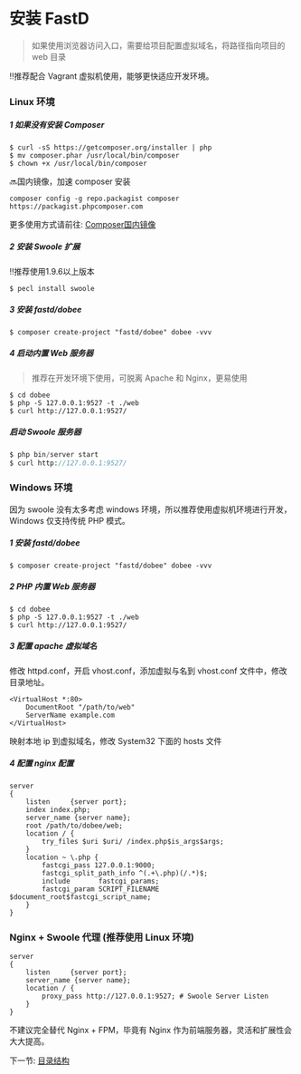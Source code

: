 # 安装 FastD 

> 如果使用浏览器访问入口，需要给项目配置虚拟域名，将路径指向项目的 web 目录

:bangbang:推荐配合 Vagrant 虚拟机使用，能够更快适应开发环境。

### Linux 环境

##### 1 如果没有安装 Composer 

```
$ curl -sS https://getcomposer.org/installer | php
$ mv composer.phar /usr/local/bin/composer
$ chown +x /usr/local/bin/composer
```

:soon:国内镜像，加速 composer 安装

```
composer config -g repo.packagist composer https://packagist.phpcomposer.com
```

更多使用方式请前往: [Composer国内镜像](https://pkg.phpcomposer.com/)

##### 2 安装 Swoole 扩展

:bangbang:推荐使用1.9.6以上版本

```
$ pecl install swoole
```

##### 3 安装 fastd/dobee

```
$ composer create-project "fastd/dobee" dobee -vvv 
```


##### 4 启动内置 Web 服务器

> 推荐在开发环境下使用，可脱离 Apache 和 Nginx，更易使用

```shell
$ cd dobee
$ php -S 127.0.0.1:9527 -t ./web
$ curl http://127.0.0.1:9527/
```

##### 启动 Swoole 服务器

```php
$ php bin/server start
$ curl http://127.0.0.1:9527/
```

### Windows 环境

因为 swoole 没有太多考虑 windows 环境，所以推荐使用虚拟机环境进行开发，Windows 仅支持传统 PHP 模式。

##### 1 安装 fastd/dobee
 
```
$ composer create-project "fastd/dobee" dobee -vvv 
```

##### 2 PHP 内置 Web 服务器

```shell
$ cd dobee
$ php -S 127.0.0.1:9527 -t ./web
$ curl http://127.0.0.1:9527/
```

##### 3 配置 apache 虚拟域名

修改 httpd.conf，开启 vhost.conf，添加虚拟与名到 vhost.conf 文件中，修改目录地址。

```apacheconfig
<VirtualHost *:80>
    DocumentRoot "/path/to/web"
    ServerName example.com
</VirtualHost>
```

映射本地 ip 到虚拟域名，修改 System32 下面的 hosts 文件

##### 4 配置 nginx 配置

```
server
{
    listen     {server port};
    index index.php;
    server_name {server name};
    root /path/to/dobee/web;
    location / {
        try_files $uri $uri/ /index.php$is_args$args;
    }
    location ~ \.php {
        fastcgi_pass 127.0.0.1:9000;
        fastcgi_split_path_info ^(.+\.php)(/.*)$;
        include       fastcgi_params;
        fastcgi_param SCRIPT_FILENAME $document_root$fastcgi_script_name;
    }
}
```

### Nginx + Swoole 代理 (推荐使用 Linux 环境)

```
server 
{
    listen     {server port};
    server_name {server name};
    location / {
        proxy_pass http://127.0.0.1:9527; # Swoole Server Listen
    }
}
```

不建议完全替代 Nginx + FPM，毕竟有 Nginx 作为前端服务器，灵活和扩展性会大大提高。

下一节: [目录结构](1-3-directory-structure.md)
